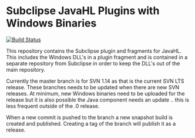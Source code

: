# Subclipse JavaHL Plugins with Windows Binaries

[![Build Status](https://travis-ci.org/subclipse/javahl-windows.svg?branch=master)](https://travis-ci.org/subclipse/javahl-windows)

This repository contains the Subclipse plugin and fragments for JavaHL. This includes
the Windows DLL's in a plugin fragment and is contained in a separate repository from
Subclipse in order to keep the DLL's out of the main repository.

Currently the master branch is for SVN 1.14 as that is the current SVN LTS release. 
These branches needs to be updated when there are new SVN
releases. At minimum, new Windows binaries need to be uploaded for the release but it is also
possible the Java component needs an update .. this is less frequent outside of the .0 release.

When a new commit is pushed to the branch a new snapshot build is created and published. Creating
a tag of the branch will publish it as a release.
